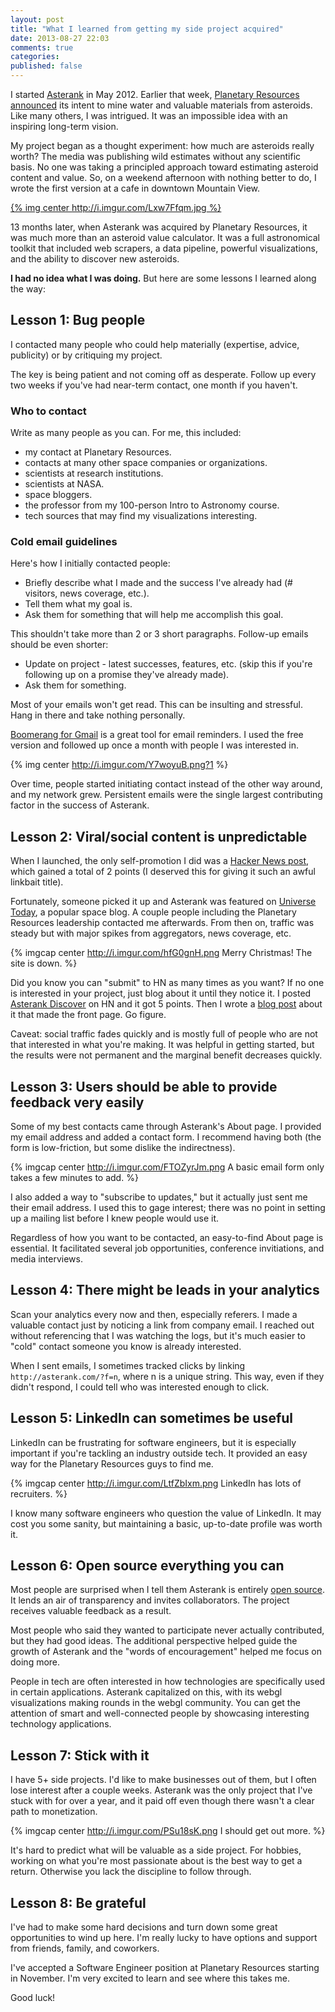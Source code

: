 ```yaml
---
layout: post
title: "What I learned from getting my side project acquired"
date: 2013-08-27 22:03
comments: true
categories:
published: false
---
```


I started [Asterank](http://asterank.com) in May 2012.  Earlier that week, [Planetary Resources](http://www.planetaryresources.com/) [announced](http://www.space.com/15395-asteroid-mining-planetary-resources.html) its intent to mine water and valuable materials from asteroids.  Like many others, I was intrigued.  It was an impossible idea with an inspiring long-term vision.

My project began as a thought experiment: how much are asteroids really worth?  The media was publishing wild estimates without any scientific basis.  No one was taking a principled approach toward estimating asteroid content and value.  So, on a weekend afternoon with nothing better to do, I wrote the first version at a cafe in downtown Mountain View.

[{% img center http://i.imgur.com/Lxw7Ffqm.jpg %}](http://asterank.com)

13 months later, when Asterank was acquired by Planetary Resources, it was much more than an asteroid value calculator.  It was a full astronomical toolkit that included web scrapers, a data pipeline, powerful visualizations, and the ability to discover new asteroids.

**I had no idea what I was doing.**  But here are some lessons I learned along the way:

<!-- more -->

## Lesson 1: Bug people

I contacted many people who could help materially (expertise, advice, publicity) or by critiquing my project.

The key is being patient and not coming off as desperate.  Follow up every two weeks if you've had near-term contact, one month if you haven't.

### Who to contact

Write as many people as you can.  For me, this included:

  * my contact at Planetary Resources.
  * contacts at many other space companies or organizations.
  * scientists at research institutions.
  * scientists at NASA.
  * space bloggers.
  * the professor from my 100-person Intro to Astronomy course.
  * tech sources that may find my visualizations interesting.

### Cold email guidelines

Here's how I initially contacted people:

  * Briefly describe what I made and the success I've already had (# visitors, news coverage, etc.).
  * Tell them what my goal is.
  * Ask them for something that will help me accomplish this goal.

This shouldn't take more than 2 or 3 short paragraphs.  Follow-up emails should be even shorter:

  * Update on project - latest successes, features, etc. (skip this if you're following up on a promise they've already made).
  * Ask them for something.

Most of your emails won't get read.  This can be insulting and stressful.  Hang in there and take nothing personally.

[Boomerang for Gmail](http://www.boomeranggmail.com/) is a great tool for email reminders.  I used the free version and followed up once a month with people I was interested in.

{% img center http://i.imgur.com/Y7woyuB.png?1 %}

Over time, people started initiating contact instead of the other way around, and my network grew.  Persistent emails were the single largest contributing factor in the success of Asterank.

## Lesson 2: Viral/social content is unpredictable

When I launched, the only self-promotion I did was a [Hacker News post](https://news.ycombinator.com/item?id=3967670), which gained a total of 2 points (I deserved this for giving it such an awful linkbait title).

Fortunately, someone picked it up and Asterank was featured on [Universe Today](http://www.universetoday.com/95169/the-most-profitable-asteroid-is/), a popular space blog.  A couple people including the Planetary Resources leadership contacted me afterwards.  From then on, traffic was steady but with major spikes from aggregators, news coverage, etc.

{% imgcap center http://i.imgur.com/hfG0gnH.png Merry Christmas!  The site is down. %}

Did you know you can "submit" to HN as many times as you want?  If no one is interested in your project, just blog about it until they notice it.  I posted [Asterank Discover](http://asterank.com/discover) on HN and it got 5 points.  Then I wrote a [blog post](www.ianww.com/blog/2013/08/05/how-a-programmer-can-discover-an-asteroid/) about it that made the front page.  Go figure.

Caveat: social traffic fades quickly and is mostly full of people who are not that interested in what you're making.  It was helpful in getting started, but the results were not permanent and the marginal benefit decreases quickly.

## Lesson 3: Users should be able to provide feedback very easily

Some of my best contacts came through Asterank's About page.  I provided my email address and added a contact form.  I recommend having both (the form is low-friction, but some dislike the indirectness).

{% imgcap center http://i.imgur.com/FTOZyrJm.png A basic email form only takes a few minutes to add. %}

I also added a way to "subscribe to updates," but it actually just sent me their email address.  I used this to gage interest; there was no point in setting up a mailing list before I knew people would use it.

Regardless of how you want to be contacted, an easy-to-find About page is essential.  It facilitated several job opportunities, conference invitiations, and media interviews.

## Lesson 4: There might be leads in your analytics

Scan your analytics every now and then, especially referers.  I made a valuable contact just by noticing a link from company email.  I reached out without referencing that I was watching the logs, but it's much easier to "cold" contact someone you know is already interested.

When I sent emails, I sometimes tracked clicks by linking `http://asterank.com/?f=n`, where n is a unique string.  This way, even if they didn't respond, I could tell who was interested enough to click.


## Lesson 5: LinkedIn can sometimes be useful

LinkedIn can be frustrating for software engineers, but it is especially important if you're tackling an industry outside tech.  It provided an easy way for the Planetary Resources guys to find me.

{% imgcap center http://i.imgur.com/LtfZbIxm.png LinkedIn has lots of recruiters. %}

I know many software engineers who question the value of LinkedIn.  It may cost you some sanity, but maintaining a basic, up-to-date profile was worth it.

## Lesson 6: Open source everything you can

Most people are surprised when I tell them Asterank is entirely [open source](https://github.com/typpo/asterank).  It lends an air of transparency and invites collaborators.  The project receives valuable feedback as a result.

Most people who said they wanted to participate never actually contributed, but they had good ideas.  The additional perspective helped guide the growth of Asterank and the "words of encouragement" helped me focus on doing more.

People in tech are often interested in how technologies are specifically used in certain applications.  Asterank capitalized on this, with its webgl visualizations making rounds in the webgl community.  You can get the attention of smart and well-connected people by showcasing interesting technology applications.

## Lesson 7: Stick with it

I have 5+ side projects. I'd like to make businesses out of them, but I often lose interest after a couple weeks.  Asterank was the only project that I've stuck with for over a year, and it paid off even though there wasn't a clear path to monetization.

{% imgcap center http://i.imgur.com/PSu18sK.png I should get out more. %}

It's hard to predict what will be valuable as a side project.  For hobbies, working on what you're most passionate about is the best way to get a return.  Otherwise you lack the discipline to follow through.

## Lesson 8: Be grateful

I've had to make some hard decisions and turn down some great opportunities to wind up here.  I'm really lucky to have options and support from friends, family, and coworkers.

I've accepted a Software Engineer position at Planetary Resources starting in November.  I'm very excited to learn and see where this takes me.

Good luck!
